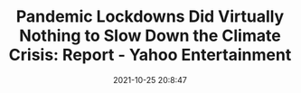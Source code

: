 ---
"title": "Pandemic Lockdowns Did Virtually Nothing to Slow Down the Climate Crisis: Report - Yahoo Entertainment"
"date": "2021-10-25 20:8:47"
"feed_name": "GOOGLENEWSINDUSTRIAL"
"feed_website": "https://news.google.com/search?q=industrial%2Bincident&hl=en-US&gl=US&ceid=US:en"
"feed_rss": "https://news.google.com/rss/search?q=industrial%2Bincident&hl=en-US&gl=US&ceid=US:en"
"link": "https://www.yahoo.com/entertainment/pandemic-lockdowns-did-virtually-nothing-200847103.html"
"source": "{'href': 'https://www.yahoo.com', 'title': 'Yahoo Entertainment'}"
"file": "_posts/2021-1-1-cbfa31e3a6b9d7aaae50022ee0f81cd86f86048b.md"
"accident": "0"
"drilling": "0"
"dead": "0"
"injured": "0"
"arrested": "0"
"place": "unknown place"
"where": "unknown site"
"causes": "unknown"
"place_uri": "unknown place"
---